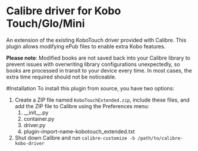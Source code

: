 # Calibre driver for Kobo Touch/Glo/Mini
An extension of the existing KoboTouch driver provided with Calibre. This plugin allows modifying ePub files to enable 
extra Kobo features.

**Please note**: Modified books are not saved back into your Calibre library to prevent issues with overwriting library 
configurations unexpectedly, so books are processed in transit to your device every time. In most cases, the extra time 
required should not be noticeable.

#Installation
To install this plugin from source, you have two options:

1. Create a ZIP file named `KoboTouchExtended.zip`, include these files, and add the ZIP file to Calibre using the Preferences menu:
	1. \_\_init\_\_.py
	1. container.py
	1. driver.py
	1. plugin-import-name-kobotouch\_extended.txt
1. Shut down Calibre and run `calibre-customize -b /path/to/calibre-kobo-driver`
